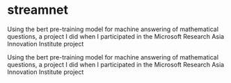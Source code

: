 # streamnet
Using the bert pre-training model for machine answering of mathematical questions, a project I did when I participated in the Microsoft Research Asia Innovation Institute project


Using the bert pre-training model for machine answering of mathematical questions, a project I did when I participated in the Microsoft Research Asia Innovation Institute project
